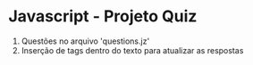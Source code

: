 # Javascript - Projeto Quiz

01) Questões no arquivo 'questions.jz'
02) Inserção de tags dentro do texto para atualizar as respostas
